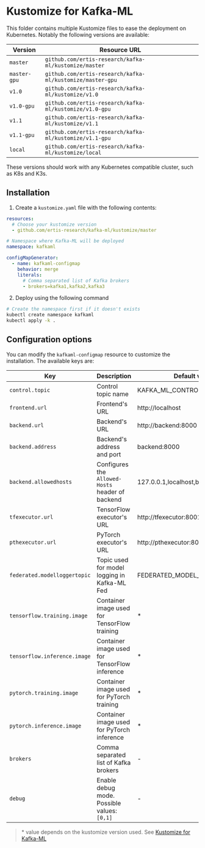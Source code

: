 # Kustomize for Kafka-ML

This folder contains multiple Kustomize files to ease the deployment on
Kubernetes. Notably the following versions are available:

| Version      | Resource URL                                              |
| ------------ | --------------------------------------------------------- |
| `master`     | `github.com/ertis-research/kafka-ml/kustomize/master`     |
| `master-gpu` | `github.com/ertis-research/kafka-ml/kustomize/master-gpu` |
| `v1.0`       | `github.com/ertis-research/kafka-ml/kustomize/v1.0`       |
| `v1.0-gpu`   | `github.com/ertis-research/kafka-ml/kustomize/v1.0-gpu`   |
| `v1.1`       | `github.com/ertis-research/kafka-ml/kustomize/v1.1`       |
| `v1.1-gpu`   | `github.com/ertis-research/kafka-ml/kustomize/v1.1-gpu`   |
| `local`      | `github.com/ertis-research/kafka-ml/kustomize/local`      |

These versions should work with any Kubernetes compatible cluster, such as K8s
and K3s.

## Installation

1. Create a `kustomize.yaml` file with the following contents:

```yaml
resources:
  # Choose your kustomize version
  - github.com/ertis-research/kafka-ml/kustomize/master

# Namespace where Kafka-ML will be deployed
namespace: kafkaml

configMapGenerator:
  - name: kafkaml-configmap
    behavior: merge
    literals:
      # Comma separated list of Kafka brokers
      - brokers=kafka1,kafka2,kafka3
```

2. Deploy using the following command

```sh
# Create the namespace first if it doesn't exists
kubectl create namespace kafkaml
kubectl apply -k .
```

## Configuration options

You can modify the `kafkaml-configmap` resource to customize the installation.
The available keys are:

| Key                          | Description                                      | Default value                 |
| ---------------------------- | ------------------------------------------------ | ----------------------------- |
| `control.topic`              | Control topic name                               | KAFKA_ML_CONTROL_TOPIC        |
| `frontend.url`               | Frontend's URL                                   | http://localhost              |
| `backend.url`                | Backend's URL                                    | http://backend:8000           |
| `backend.address`            | Backend's address and port                       | backend:8000                  |
| `backend.allowedhosts`       | Configures the `Allowed-Hosts` header of backend | 127.0.0.1,localhost,backend   |
| `tfexecutor.url`             | TensorFlow executor's URL                        | http://tfexecutor:8001/       |
| `pthexecutor.url`            | PyTorch executor's URL                           | http://pthexecutor:8002/      |
| `federated.modelloggertopic` | Topic used for model logging in Kafka-ML Fed     | FEDERATED_MODEL_CONTROL_TOPIC |
| `tensorflow.training.image`  | Container image used for TensorFlow training     | \*                            |
| `tensorflow.inference.image` | Container image used for TensorFlow inference    | \*                            |
| `pytorch.training.image`     | Container image used for PyTorch training        | \*                            |
| `pytorch.inference.image`    | Container image used for PyTorch inference       | \*                            |
| `brokers`                    | Comma separated list of Kafka brokers            | -                             |
| `debug`                      | Enable debug mode. Possible values: `[0,1]`      | -                             |

> \* value depends on the kustomize version used. See
> [Kustomize for Kafka-ML](#kustomize-for-kafka-ml)
